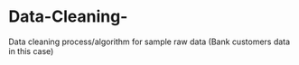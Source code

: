 # Data-Cleaning-
Data cleaning process/algorithm for sample raw data (Bank customers data in this case)
